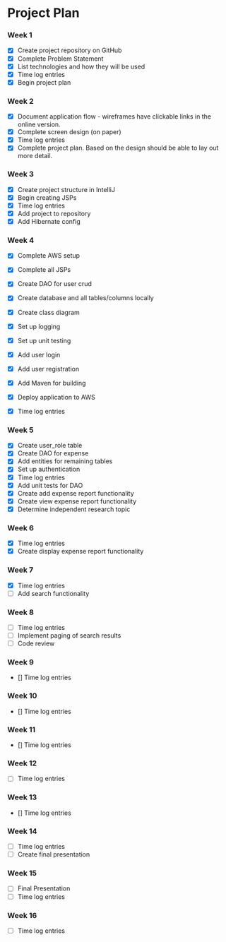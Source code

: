 # Project Plan

### Week 1
- [X] Create project repository on GitHub
- [X] Complete Problem Statement
- [X] List technologies and how they will be used
- [X] Time log entries
- [X] Begin project plan

### Week 2
- [X] Document application flow - wireframes have clickable links in the online version.
- [X] Complete screen design (on paper)
- [X] Time log entries
- [X] Complete project plan. Based on the design should be able to lay out 
more detail.

### Week 3
- [X] Create project structure in IntelliJ
- [X] Begin creating JSPs
- [X] Time log entries
- [X] Add project to repository
- [X] Add Hibernate config

### Week 4
- [X] Complete AWS setup
- [X] Complete all JSPs
- [X] Create DAO for user crud
- [X] Create database and all tables/columns locally
- [X] Create class diagram
- [X] Set up logging
- [X] Set up unit testing
- [X] Add user login  
- [X] Add user registration
- [X] Add Maven for building
- [X] Deploy application to AWS
- [X] Time log entries


### Week 5
- [X] Create user_role table
- [X] Create DAO for expense
- [X] Add entities for remaining tables
- [X] Set up authentication 
- [X] Time log entries
- [x] Add unit tests for DAO
- [x] Create add expense report functionality
- [x] Create view expense report functionality
- [x] Determine independent research topic

### Week 6
- [x] Time log entries
- [x] Create display expense report functionality

### Week 7
- [x] Time log entries
- [ ] Add search functionality

### Week 8
- [ ] Time log entries
- [ ] Implement paging of search results
- [ ] Code review

### Week 9
- [] Time log entries

### Week 10
- [] Time log entries

### Week 11
- [] Time log entries

### Week 12
- [ ] Time log entries

### Week 13
- [] Time log entries

### Week 14
- [ ] Time log entries
- [ ] Create final presentation

### Week 15
- [ ] Final Presentation
- [ ] Time log entries

### Week 16
- [ ] Time log entries







